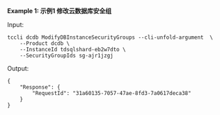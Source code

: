 **Example 1: 示例1 修改云数据库安全组**



Input: 

```
tccli dcdb ModifyDBInstanceSecurityGroups --cli-unfold-argument  \
    --Product dcdb \
    --InstanceId tdsqlshard-eb2w7dto \
    --SecurityGroupIds sg-ajr1jzgj
```

Output: 
```
{
    "Response": {
        "RequestId": "31a60135-7057-47ae-8fd3-7a0617deca38"
    }
}
```

